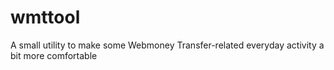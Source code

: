 # wmttool
A small utility to make some Webmoney Transfer-related everyday activity a bit more comfortable

